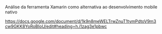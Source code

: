 Análise da ferramenta Xamarin como alternativa ao desenvolvimento mobile nativo

https://docs.google.com/document/d/1k9n8meWELTrwZnuT1tymPdtoV9m3cw9GKK8YoRoBIoU/edit#heading=h.i1zag3e1pbwc
